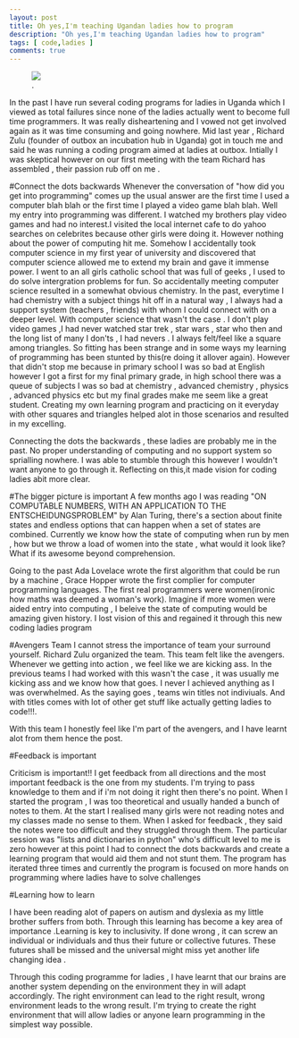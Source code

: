 ```yaml
---
layout: post
title: Oh yes,I'm teaching Ugandan ladies how to program
description: "Oh yes,I'm teaching Ugandan ladies how to program"
tags: [ code,ladies ]
comments: true
---
```

<figure>
	<a href="http://lynnug.github.io/images/57742365.jpg
"><img src="http://lynnug.github.io/images/57742365.jpg
"></a>
	<figcaption><a href="http://lynnug.github.io/images/57742365.jpg
" title=""></a>.</figcaption>
</figure>
In the past I have run several coding programs for ladies in Uganda which I viewed as total failures since none of the ladies actually went to become full time programmers. It was really disheartening and I vowed not get involved again as it was time consuming and going nowhere. Mid last year , Richard Zulu (founder of outbox an incubation hub in Uganda) got in touch me and said he was running a coding program aimed at ladies at outbox. Intially I was skeptical however on our first meeting with the team Richard has assembled , their passion rub off on me .

#Connect the dots backwards
Whenever the conversation of "how did you get into programming" comes up the usual answer are the first time I used a computer blah blah or the first time I played a video game blah blah. Well my entry into programming was different. I watched my brothers play video games and had no interest.I visited the local internet cafe to do yahoo searches on celebrites because other girls were doing it. However nothing about the power of computing hit me. Somehow I accidentally took computer science in my first year of university and discovered that computer science allowed me to extend my brain and gave it immense power. I went to an all girls catholic school that was full of geeks , I used to do solve intergration problems for fun. So accidentally meeting computer science resulted in a somewhat obvious chemistry. In the past, everytime I had chemistry with a subject things hit off in a natural way , I always had a support system (teachers , friends) with whom I could connect with on a deeper level. With computer science that wasn't the case . I don't play video games ,I had never watched star trek , star wars , star who  then and the long list of many I don'ts , I had nevers . I always felt/feel like a square among triangles. So fitting has been strange and in some ways my learning of programming has been stunted by this(re doing it allover again). However that didn't stop me because in primary school I was so bad at English however I got a first for my final primary grade, in high school there was a queue of subjects I was so bad at chemistry , advanced chemistry , physics , advanced physics etc but my final grades make me seem like a great student. Creating my own learning program and practicing on it everyday with other squares and triangles helped alot in those scenarios and resulted in my excelling.

Connecting the dots the backwards , these ladies are probably me in the past. No proper understanding of computing and no support system so sprialling nowhere. I was able to stumble through this however I wouldn't want anyone to go through it. Reflecting on this,it made vision for coding ladies abit more clear.

#The bigger picture is important
A few months ago I was reading "ON COMPUTABLE NUMBERS, WITH AN APPLICATION TO
THE ENTSCHEIDUNGSPROBLEM" by Alan Turing, there's a section about finite states and endless options that can happen when a set of states are combined. Currently we know how the state of computing when run by men , how  but we throw a load of women into the state , what would it look like? What if its awesome beyond comprehension. 

Going to the past Ada Lovelace wrote the first algorithm that could be run by a machine , Grace Hopper wrote the first complier for computer programming languages. The first real programmers were women(ironic how maths was deemed a woman's work). Imagine if more women were aided entry into computing , I beleive the state of computing would be amazing given history. I lost vision of this and regained it through this new coding ladies program 

#Avengers Team
I cannot stress the importance of team your surround yourself. Richard Zulu organized the team. This team felt like the avengers. Whenever we getting into action , we feel like we are kicking ass. In the previous teams I had worked with this wasn't the case , it was usually me kicking ass and we know how that goes. I never I achieved anything as I was overwhelmed. As the saying goes , teams win titles not indiviuals. And with titles comes with lot of other get stuff like actually getting ladies to code!!!. 

With this team I honestly feel like I'm part of the avengers, and I have learnt alot from them hence the post.

#Feedback is important

Criticism is important!! I get feedback from all directions and the most important feedback is the one from my students. I'm trying to pass knowledge to them and if i'm not doing it right then there's no point. When I started the program , I was too theoretical and usually handed a bunch of notes to them. At the start I realised many girls were not reading notes and my classes made no sense to them. When I asked for feedback , they said the notes were too difficult and they struggled through them. The particular session was "lists and dictionaries in python" who's difficult level to me is zero however at this point I had to connect the dots backwards and create a learning program that would aid them and not stunt them. The program has iterated three times and currently the program is focused on more hands on programming where ladies have to solve challenges

#Learning how to learn 

I have been reading alot of papers on autism and dyslexia as my little brother suffers from both. Through this learning has become a key area of importance .Learning is key to inclusivity. If done wrong , it can screw an individual or individuals and thus their future or collective futures. These futures shall be missed and the universal might miss yet another life changing idea . 

Through this coding programme for ladies , I have learnt that our brains are another system depending on the environment they in will adapt accordingly. The right environment can lead to the right result, wrong environment leads to the wrong result. I'm trying to create the right environment that will allow ladies or anyone learn programming in the simplest way possible.

